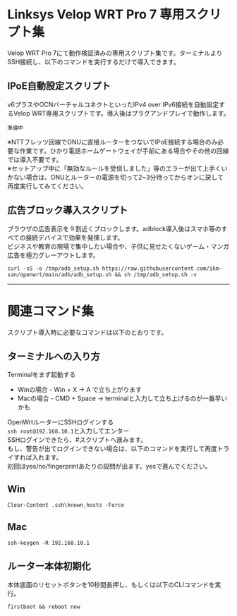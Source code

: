 # Linksys Velop WRT Pro 7 専用スクリプト集

Velop WRT Pro 7にて動作検証済みの専用スクリプト集です。ターミナルよりSSH接続し、以下のコマンドを実行するだけで導入できます。

## IPoE自動設定スクリプト
v6プラスやOCNバーチャルコネクトといったIPv4 over IPv6接続を自動設定するVelop WRT専用スクリプトです。導入後はプラグアンドプレイで動作します。  
```
準備中
```
※NTTフレッツ回線でONUに直接ルーターをつないでIPoE接続する場合のみ必要な作業です。ひかり電話ホームゲートウェイが手前にある場合やその他の回線では導入不要です。  
※セットアップ中に「無効なルールを受信しました」等のエラーが出て上手くいかない場合は、ONUとルーターの電源を切って2~3分待ってからオンに戻して再度実行してみてください。  

## 広告ブロック導入スクリプト
ブラウザの広告表示を９割近くブロックします。adblock導入後はスマホ等のすべての接続デバイスで効果を発揮します。  
ビジネスや教育の現場で集中したい場合や、子供に見せたくないゲーム・マンガ広告を極力グレーアウトします。
```
curl -sS -o /tmp/adb_setup.sh https://raw.githubusercontent.com/ikm-san/openwrt/main/adb/adb_setup.sh && sh /tmp/adb_setup.sh -v
```

***

# 関連コマンド集
スクリプト導入時に必要なコマンドは以下のとおりです。

## ターミナルへの入り方
Terminalをまず起動する  
* Winの場合 - Win + X -> A で立ち上がります  
* Macの場合 - CMD + Space -> terminalと入力して立ち上げるのが一番早いかも  

OpenWrtルーターにSSHログインする  
`ssh root@192.168.10.1`と入力してエンター  
SSHログインできたら、#スクリプトへ進みます。  
もし、警告が出てログインできない場合は、以下のコマンドを実行して再度トライすれば入れます。  
初回はyes/no/fingerprintあたりの設問が出ます。yesで進んでください。 

## Win
```
Clear-Content .ssh\known_hosts -Force
```
## Mac
```
ssh-keygen -R 192.168.10.1
```

## ルーター本体初期化
本体底面のリセットボタンを10秒間長押し、もしくは以下のCLIコマンドを実行。  
```
firstboot && reboot now
```
